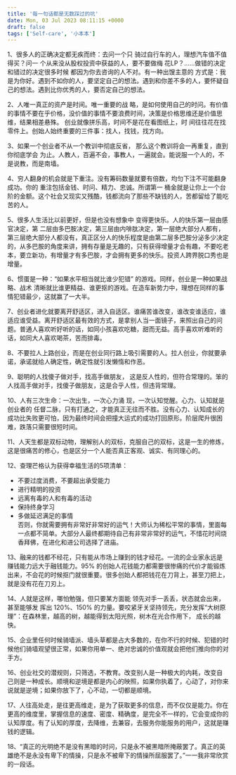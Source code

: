 ```yaml
---
title: '每一句话都是无数踩过的坑'
date: Mon, 03 Jul 2023 08:11:15 +0000
draft: false
tags: ['Self-care', '小本本']
---
```


1、很多人的正确决定都无疾而终：去问一个只 骑过自行车的人，理想汽车值不值得买？问一 个从来没从股权投资中获益的人，要不要做梅 花LP？……做错的决定和错过的决定很多时候 都因为你去咨询的人不对。有一种出馊主意的 方式是：我是为你好。遇到不如你的人，要坚定自己的想法。遇到和你差不多的人，要怀疑自己的想法。遇到比你优秀的人，要否定自己的想法。

2、人唯一真正的资产是时间。唯一重要的战 略，是如何使用自己的时问。有价值的事情不要在乎价格，没价值的事情不要浪费时间，决策是价格思维还是价值思维，结果相差悬殊。 创业就像拼乐高，时间不是花在看图纸上，时 间往往花在找零件上。创始人始终重要的三件事：找人，找钱，找方向。

3、如果一个创业者不从一个教训中彻底反省， 那么这个教训将会一再重复，直到你彻底学会 为止。人教人，百遍不会，事教人，一遍就会。能说服一个人的，不是说教，而是南墙。

4、穷人翻身的机会就是下重注。没有筹码数量就要有倍数，均匀下注不可能翻身成功。你的 重注包括金钱、时问、精力、忠诚。所谓第一 桶金就是让你上一个台阶的金额。这个社会又现实又残酷，钱都流向了那些不缺钱的人，苦都留给了能吃苦的人。

5、很多人生活比以前更好，但是也没有想象中 变得更快乐。人的快乐第一层由感官决定，第 二层由多巴胺决定，第三层由内啡肽决定，第一层绝大部分人都有，第三层绝大部分人都没有，真正区分人的快乐程度是由第二层多巴胺分泌多少决定的，从多巴胺的角度来讲，拥有存量是无趣的，只有获得增量才会有趣，不要吃老本，要立新功，有增量才有多巴胺，才会拥有更多的快乐。投资人跨界脱口秀也是增量。

6、惯蛋是一种：“如果水平相当就比谁少犯错” 的游戏。同样，创业是一种如果战略、战术 清晰就比谁更精益、谁更抠的游戏。在造车新势力中，理想在同样的事情犯错最少，这就赢了一大半。

7、创业者进化就要离开舒适区，进入自适区。谁痛苦谁改变，谁改变谁适应，谁适应谁受益。离开舒适区最有效的方式，是拿别人当一面镜子，来照出自己的问题。普通人喜欢听好听的话，如同小孩喜欢吃糖，甜而无益。高手喜欢听难听的话，如同大人喜欢喝茶，苦而排毒。

8、不要拉人上路创业，而是在创业同行路上吸引需要的人。拉人创业，你就要承诺，承诺就给人确定性，确定性就引发懒惰和作恶。

9、聪明的人找傻子做对手，找高手做朋友， 这是反人性的，但符合常理的。笨的人找高手做对手，找傻子做朋友，这是合乎人性，但违背常理。

10、人有三次生命：一次出生，一次心力涌 现，一次认知觉醒。心力、认知就是创业者的 任督二脉，只有打通之，才能真正无往而不胜。没有心力、认知成长的成功比失败更可怕，因为最终时间会把撞大运式的成功打回原形。阶层爬升很困难，跌落只需要很短时间。

11、人天生都是双标动物，理解别人的双标，克服自己的双标，这是一生的修炼，这是很痛苦的修心，也是区分一个人能否真正客观、诚实、有同理心的。

12、查理芒格认为获得幸福生活的5项清单：

*   不要过度消费，不要超出承受能力
*   进行精明的投资
*   远离有毒的人和有毒的活动
*   保持终身学习
*   多做延迟满足的事情  
    否则，你就需要拥有非常好非常好的运气！大师认为稀松平常的事情，里面每一点都不简单。大部分人最终都期待自己有非常非常好的运气，不惜花时间烧香拜佛，在进化和进公司选择了进庙。

13、融来的钱都不经花，只有能从市场上赚到的钱才经花。一流的企业家永远是赚钱能力远大于融钱能力。95% 的创始人花钱能力都需要很惨痛的代价才能锻炼出来，不会花的时候抠门就很重要。很多创始人都把钱花在刀背上，甚至刀把上，就是没有花在刀刃上。

14、人就是这样，哪怕勉强，但只要某方面能 领先对手一丢丢，状态就会出来，甚至能够发 挥出 120%、150% 的力量。要咬紧牙关坚持领先，充分发挥“大树原理”：在森林里，越高的树，越能得到太阳光照，树木在光合作用下， 成长的越快。

15、企业里任何时候骑墙派、墙头草都是占大多数的，在你不行的时候、犯错的时候他们骑墙观望很正常，如果你用单一、绝对忠诚的价值观就会把他们推向你的对手方。

16、创业社交的潜规则，只筛选，不教育。改变别人是一种极大的内耗，改变自己则是一种成长。顺境和逆境是都是内心的映照，如果你执着了，心动了，对你来说就是逆境；如果你放下了，心不动，一切都是顺境。

17、人往高处走，是往更高维走，是为了获取更多的信息，而不仅仅是能力。你在更高的维度里，掌握信息的速度、密度、精确度，是完全不一样的，它会变成你的认知厚度。有了认知的厚度，去降维，去兼容，去服务你能服务的用户，这就是赚钱的逻辑。

18、“真正的光明绝不是没有黑暗的时问，只是永不被黑暗所掩蔽罢了。真正的英雄绝不是永没有卑下的情操，只是永不被卑下的情操所屈服罢了。”一一我非常欣赏的一段话。
